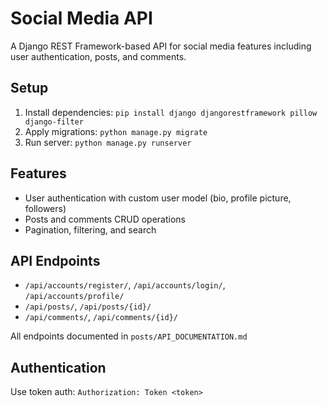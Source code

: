 # Social Media API

A Django REST Framework-based API for social media features including user authentication, posts, and comments.

## Setup

1. Install dependencies: `pip install django djangorestframework pillow django-filter`
2. Apply migrations: `python manage.py migrate`
3. Run server: `python manage.py runserver`

## Features

- User authentication with custom user model (bio, profile picture, followers)
- Posts and comments CRUD operations
- Pagination, filtering, and search

## API Endpoints

- `/api/accounts/register/`, `/api/accounts/login/`, `/api/accounts/profile/`
- `/api/posts/`, `/api/posts/{id}/`
- `/api/comments/`, `/api/comments/{id}/`

All endpoints documented in `posts/API_DOCUMENTATION.md`

## Authentication

Use token auth: `Authorization: Token <token>`
